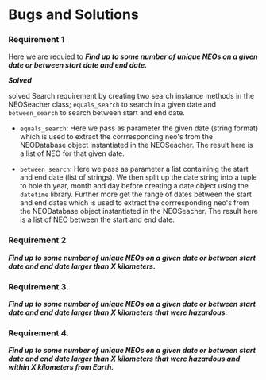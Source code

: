 # Bugs and Solutions

### Requirement 1
Here we are requied to ***Find up to some number of unique NEOs on a given date or between start date and end date.***

***Solved***

solved Search requirement by creating two search instance methods in the NEOSeacher class; `equals_search` to search in a given date and `between_search` to search between start and end date.

 - `equals_search`: Here we pass as parameter the given date (string format) which is used to extract the corrresponding neo's from the NEODatabase object instantiated in the NEOSeacher. The result here is a list of NEO for that given date. 

- `between_search`: Here we pass as parameter a list containinig the start and end date (list of strings). We then split up the date string into a tuple to hole th year, month and day before creating a date object using the `datetime` library. Further more get the range of dates between the start and end dates which is used to extract the corrresponding neo's from the NEODatabase object instantiated in the NEOSeacher. The result here is a list of NEO between the start and end date. 


### Requirement 2
***Find up to some number of unique NEOs on a given date or between start date and end date larger than X kilometers.***

### Requirement 3.  
***Find up to some number of unique NEOs on a given date or between start date and end date larger than X kilometers that were hazardous.***
### Requirement 4.  
***Find up to some number of unique NEOs on a given date or between start date and end date larger than X kilometers that were hazardous and within X kilometers from Earth.***

